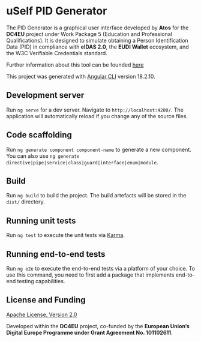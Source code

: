 <!--
 Copyright 2025 Atos Spain S.A. All rights reserved.
 
 Licensed under the Apache License, Version 2.0 (the "License");
 you may not use this file except in compliance with the License.
 You may obtain a copy of the License at
 
     https://www.apache.org/licenses/LICENSE-2.0
 
 Unless required by applicable law or agreed to in writing, software
 distributed under the License is distributed on an "AS IS" BASIS,
 WITHOUT WARRANTIES OR CONDITIONS OF ANY KIND, either express or implied.
 See the License for the specific language governing permissions and
 limitations under the License.
-->

# uSelf PID Generator

The PID Generator is a graphical user interface developed by **Atos** for the **DC4EU** project under Work Package 5 (Education and Professional Qualifications). It is designed to simulate obtaining a Person Identification Data (PID) in compliance with **eIDAS 2.0**, the **EUDI Wallet** ecosystem, and the W3C Verifiable Credentials standard.

Further information about this tool can be founded [here](https://github.com/dc4eu/educational-pilot/tree/main/toolkits/Pilot2/components/pid-generator)

This project was generated with [Angular CLI](https://github.com/angular/angular-cli) version 18.2.10.

## Development server

Run `ng serve` for a dev server. Navigate to `http://localhost:4200/`. The application will automatically reload if you change any of the source files.

## Code scaffolding

Run `ng generate component component-name` to generate a new component. You can also use `ng generate directive|pipe|service|class|guard|interface|enum|module`.

## Build

Run `ng build` to build the project. The build artefacts will be stored in the `dist/` directory.

## Running unit tests

Run `ng test` to execute the unit tests via [Karma](https://karma-runner.github.io).

## Running end-to-end tests

Run `ng e2e` to execute the end-to-end tests via a platform of your choice. To use this command, you need to first add a package that implements end-to-end testing capabilities.

## License and Funding

[Apache License, Version 2.0](./LICENSE.txt)

Developed within the **DC4EU** project, co-funded by the **European Union’s Digital Europe Programme under Grant Agreement No. 101102611**.
